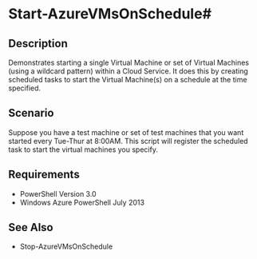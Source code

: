 # Start-AzureVMsOnSchedule#
## Description ##
Demonstrates starting a single Virtual Machine or set of Virtual Machines (using a wildcard pattern) within a Cloud Service.  It does this by creating scheduled tasks to start the Virtual Machine(s) on a schedule at the time specified.
## Scenario ##
Suppose you have a test machine or set of test machines that you want started every Tue-Thur at 8:00AM.  This script will register the scheduled task to start the virtual machines you specify.
## Requirements ##

- PowerShell Version 3.0
- Windows Azure PowerShell July 2013

## See Also ##
- Stop-AzureVMsOnSchedule